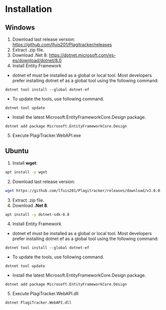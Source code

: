 # Installation
## Windows
1. Download last release version: https://github.com/lfuis201/Plagitracker/releases
2. Extract .zip file.
3. Download .Net 8: https://dotnet.microsoft.com/es-es/download/dotnet/8.0
4. Install Entity Framework
- dotnet ef must be installed as a global or local tool. Most developers prefer installing dotnet ef as a global tool using the following command:
```shell
dotnet tool install --global dotnet-ef
```
- To update the tools, use following command.
```shell
dotnet tool update
```
- Install the latest Microsoft.EntityFrameworkCore.Design package.
```shell
dotnet add package Microsoft.EntityFrameworkCore.Design
```
5. Execute PlagiTracker.WebAPI.exe

## Ubuntu
1. Install **wget**:
```bash
apt install -y wget
```
2. Download last release version:
```bash
wget https://github.com/lfuis201/Plagitracker/releases/download/v3.0.0-alpha/Release.zip
```
3. Extract .zip file.
3. Download **.Net 8**.
```bash
apt install -y dotnet-sdk-8.0
```
4. Install Entity Framework
- dotnet ef must be installed as a global or local tool. Most developers prefer installing dotnet ef as a global tool using the following command:
```shell
dotnet tool install --global dotnet-ef
```
- To update the tools, use following command.
```shell
dotnet tool update
```
- Install the latest Microsoft.EntityFrameworkCore.Design package.
```shell
dotnet add package Microsoft.EntityFrameworkCore.Design
```
5. Execute PlagiTracker.WebAPI.dll
```bash
dotnet PlagiTracker.WebAPI.dll
```